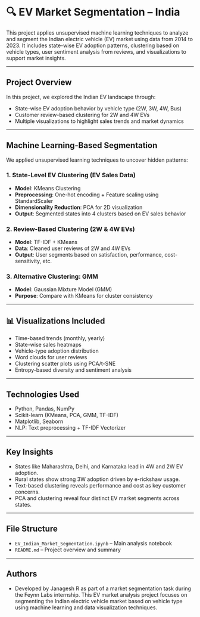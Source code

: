 
# 🔍 EV Market Segmentation – India

This project applies unsupervised machine learning techniques to analyze and segment the Indian electric vehicle (EV) market using data from 2014 to 2023. It includes state-wise EV adoption patterns, clustering based on vehicle types, user sentiment analysis from reviews, and visualizations to support market insights.

---

##  Project Overview

In this project, we explored the Indian EV landscape through:

- State-wise EV adoption behavior by vehicle type (2W, 3W, 4W, Bus)
- Customer review-based clustering for 2W and 4W EVs
- Multiple visualizations to highlight sales trends and market dynamics

---

##  Machine Learning-Based Segmentation

We applied unsupervised learning techniques to uncover hidden patterns:

### 1. State-Level EV Clustering (EV Sales Data)
- **Model**: KMeans Clustering
- **Preprocessing**: One-hot encoding + Feature scaling using StandardScaler
- **Dimensionality Reduction**: PCA for 2D visualization
- **Output**: Segmented states into 4 clusters based on EV sales behavior

### 2. Review-Based Clustering (2W & 4W EVs)
- **Model**: TF-IDF + KMeans
- **Data**: Cleaned user reviews of 2W and 4W EVs
- **Output**: User segments based on satisfaction, performance, cost-sensitivity, etc.

### 3. Alternative Clustering: GMM
- **Model**: Gaussian Mixture Model (GMM)
- **Purpose**: Compare with KMeans for cluster consistency

---

## 📊 Visualizations Included

- Time-based trends (monthly, yearly)
- State-wise sales heatmaps
- Vehicle-type adoption distribution
- Word clouds for user reviews
- Clustering scatter plots using PCA/t-SNE
- Entropy-based diversity and sentiment analysis

---

## Technologies Used

- Python, Pandas, NumPy
- Scikit-learn (KMeans, PCA, GMM, TF-IDF)
- Matplotlib, Seaborn
- NLP: Text preprocessing + TF-IDF Vectorizer

---

## Key Insights

- States like Maharashtra, Delhi, and Karnataka lead in 4W and 2W EV adoption.
- Rural states show strong 3W adoption driven by e-rickshaw usage.
- Text-based clustering reveals performance and cost as key customer concerns.
- PCA and clustering reveal four distinct EV market segments across states.

---

## File Structure

- `EV_Indian_Market_Segmentation.ipynb` – Main analysis notebook
- `README.md` – Project overview and summary

---

## Authors

- Developed by Janagesh R as part of a market segmentation task during the Feynn Labs internship. This EV market analysis project focuses on segmenting the Indian electric vehicle market based on vehicle type using machine learning and data visualization techniques.


